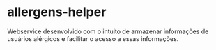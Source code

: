 # allergens-helper
Webservice desenvolvido com o intuito de armazenar informações de usuários alérgicos e facilitar o acesso a essas informações.
